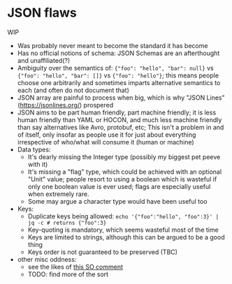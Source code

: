 # JSON flaws

WIP

- Was probably never meant to become the standard it has become
- Has no official notions of schema: JSON Schemas are an afterthought and unaffiliated(?)
- Ambiguity over the semantics of: `{"foo": "hello", "bar": null}` vs `{"foo": "hello", "bar": []}` vs `{"foo": "hello"}`; this means people choose one arbitrarily and sometimes imparts alternative semantics to each (and often do not document that)
- JSON array are painful to process when big, which is why "JSON Lines" (https://jsonlines.org/) prospered
- JSON aims to be part human friendly, part machine friendly; it is less human friendly than YAML or HOCON, and much less machine friendly than say alternatives like Avro, protobuf, etc; This isn't a problem in and of itself, only insofar as people use it for just about everything irrespective of who/what will consume it (human or machine)
- Data types:
  - It's dearly missing the Integer type (possibly my biggest pet peeve with it)
  - It's missing a "flag" type, which could be achieved with an optional "Unit" value; people resort to using a boolean which is wasteful if only one boolean value is ever used; flags are especially useful when extremely rare.
  - Some may argue a character type would have been useful too
- Keys:
  - Duplicate keys being allowed: `echo '{"foo":"hello", "foo":3}' | jq -c # returns {"foo":3}`
  - Key-quoting is mandatory, which seems wasteful most of the time
  - Keys are limited to strings, although this can be argued to be a good thing
  - Keys order is not guaranteed to be preserved (TBC)
- other misc oddness:
  - see the likes of [this SO comment](https://stackoverflow.com/questions/1580647/json-why-are-forward-slashes-escaped#comment14144177_1580682)
  - TODO: find more of the sort

